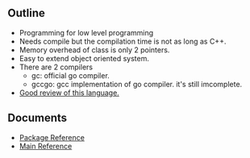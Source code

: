 ## Outline 
* Programming for low level programming
* Needs compile but the compilation time is not as long as C++.
* Memory overhead of class is only 2 pointers.
* Easy to extend object oriented system.
* There are 2 compilers
  * gc: official go compiler.
  * gccgo: gcc implementation of go compiler. it's still imcomplete.
* [Good review of this language.](http://www.syntax-k.de/projekte/go-review)

## Documents 
* [Package Reference](http://golang.org/pkg/)
* [Main Reference](http://golang.org/ref/)